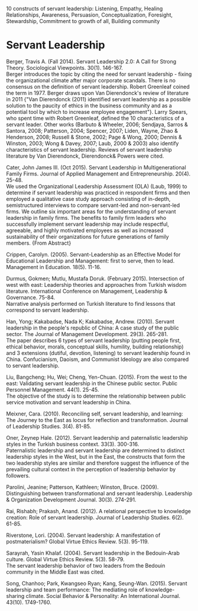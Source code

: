10 constructs of servant leadership: Listening, Empathy, Healing Relationships, Awareness, Persuasion, Conceptualization, Foresight, Stewardship, Commitment to growth of all, Building community

# Servant Leadership

Berger, Travis A. (Fall 2014). Servant Leadership 2.0: A Call for Strong Theory. Sociological Viewpoints. 30(1). 146-167.  
Berger introduces the topic by citing the need for servant leadership - fixing the organizational climate after major corporate scandals. There is no consensus on the definition of servant leadership. Robert Greenleaf coined the term in 1977. Berger draws upon Van Dierendonck's review of literature in 2011 {"Van Dierendonck (2011) identified servant leadership as a possible solution to the paucity of ethics in the business community and as a potential tool by which to increase employee engagement"}. Larry Spears, who spent time with Robert Greenleaf, defined the 10 characteristics of a servant leader. Other works (Barbuto & Wheeler, 2006; Sendjaya, Sarros & Santora, 2008; Patterson, 2004; Spencer, 2007; Liden, Wayne, Zhao & Henderson, 2008; Russell & Stone, 2002; Page & Wong, 2000; Dennis & Winston, 2003; Wong & Davey, 2007; Laub, 2000 & 2003) also identify characteristics of servant leadership. Reviews of servant leadership literature by Van Dierendonck, Dierendonck& Powers were cited.

Cater, John James III. (Oct 2015). Servant Leadership in Multigenerational Family Firms. Journal of Applied Management and Entrepreneurship. 20(4). 25-48.  
We used the Organizational Leadership Assessment (OLA) (Laub, 1999) to determine if servant leadership was practiced in respondent firms and then employed a qualitative case study approach consisting of in-depth, semistructured interviews to compare servant-led and non-servant-led firms. We outline six important areas for the understanding of servant leadership in family firms. The benefits to family firm leaders who successfully implement servant leadership may include respectful, agreeable, and highly motivated employees as well as increased sustainability of their organizations for future generations of family members. {From Abstract}

Crippen, Carolyn. (2005). Servant-Leadership as an Effective Model for Educational Leadership and Management: first to serve, then to lead. Management in Education. 18(5). 11-16.

Durmus, Gokmen; Mutlu, Mustafa Doruk. (February 2015). Intersection of west with east: Leadership theories and approaches from Turkish wisdom literature. International Conference on Management, Leadership & Governance. 75-84.  
Narrative analysis performed on Turkish literature to find lessons that correspond to servant leadership.

Han, Yong; Kakabadse, Nada K; Kakabadse, Andrew. (2010). Servant leadership in the people's republic of China: A case study of the public sector. The Journal of Management Development. 29(3). 265-281.  
The paper describes 6 types of servant leadership (putting people first, ethical behavior, morals, conceptual skills, humility, building relationship) and 3 extensions (dutiful, devotion, listening) to servant leadership found in China. Confucianism, Daoism, and Communist Ideology are also compared to servant leadership.

Liu, Bangcheng; Hu, Wei; Cheng, Yen-Chuan. (2015). From the west to the east: Validating servant leadership in the Chinese public sector. Public Personnel Management. 44(1). 25-45.  
The objective of the study is to determine the relationship between public service motivation and servant leadership in China.

Meixner, Cara. (2010). Reconciling self, servant leadership, and learning: The Journey to the East as locus for reflection and transformation. Journal of Leadership Studies. 3(4). 81-85.

Oner, Zeynep Hale. (2012). Servant leadership and paternalistic leadership styles in the Turkish business context. 33(3). 300-316.  
Paternalistic leadership and servant leadership are determined to distinct leadership styles in the West, but in the East, the constructs that form the two leadership styles are similar and therefore suggest the influence of the prevailing cultural context in the perception of leadership behavior by followers.

Parolini, Jeanine; Patterson, Kathleen; Winston, Bruce. (2009). Distinguishing between transformational and servant leadership. Leadership & Organization Development Journal. 30(3). 274-291.  

Rai, Rishabh; Prakash, Anand. (2012). A relational perspective to knowledge creation: Role of servant leadership. Journal of Leadership Studies. 6(2). 61-85.

Riverstone, Lori. (2004). Servant leadership: A manifestation of postmaterialism? Global Virtue Ethics Review. 5(3). 95-119.  

Sarayrah, Yasin Khalaf. (2004). Servant leadership in the Bedouin-Arab culture. Global Virtue Ethics Review. 5(3). 58-79.  
The servant leadership behavior of two leaders from the Bedouin community in the Middle East was cited.

Song, Chanhoo; Park, Kwangseo Ryan; Kang, Seung-Wan. (2015). Servant leadership and team performance: The mediating role of knowledge-sharing climate. Social Behavior & Personality: An International Journal. 43(10). 1749-1760.
